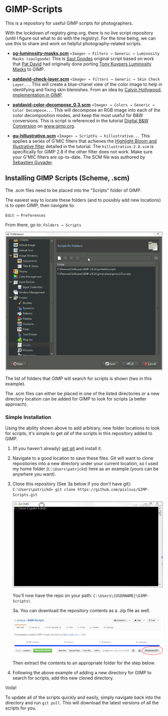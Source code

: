 # GIMP-Scripts

This is a repository for useful GIMP scripts for photographers.

With the lockdown of registry.gimp.org, there is no live script repository (until I figure out what to do with the registry). For the time being, we can use this to share and work on helpful photography-related scripts.

* [**sg-luminosity-masks.scm**][sg-luminosity-masks]
    `<Image> → Filters → Generic → Luminosity Masks (saulgoode)`
    This is [Saul Goodes][goode] original script based on work that [Pat David][david-lum] had originally done porting [Tony Kuypers Luminosity Masks][kuyper-lum] to GIMP.

* [**patdavid-check-layer.scm**][patdavid-check-layer]
    `<Image> → Filters → Generic → Skin Check Layer...`
    This will create a blue-chanel view of the color image to help in identifying and fixing skin blemishes.
    From an idea by [Calvin Hollywood][], [implementation in GIMP][david-skincheck].

* [**patdavid-color-decompose_0.3.scm**][patdavid-color-decompose]
    `<Image> → Colors → Generic → Color Decompose...`
    This will decompose an RGB image into each of the color decomposition modes, and keep the most useful for B&W conversions.
    This is script is referenced in the tutorial [Digital B&W Conversion](http://www.gimp.org/tutorials/Digital_Black_and_White_Conversion/) on www.gimp.org.

* [**gu-hillustrative.scm**][gu-hillustrative]
  `<Image> → ScriptFu → hillustrative...`
  This applies a series of G'MIC filters that achieves the [Highlight Bloom and Illustrative filter](https://discuss.pixls.us/t/highlight-bloom-and-photoillustration-look/) detailed in the tutorial. The `hillustrative-2.8.scm` is specifically for GIMP 2.8 if the other filter does not work. Make sure your G'MIC filters are up-to-date. The SCM file was authored by [Sebastien Guyader](https://discuss.pixls.us/users/sguyader/activity).

[sg-luminosity-masks]: /sg-luminosity-masks.scm
[goode]: http://chiselapp.com/user/saulgoode/repository/script-fu/index
[david-lum]: http://blog.patdavid.net/2013/11/getting-around-in-gimp-luminosity-masks.html
[kuyper-lum]: http://goodlight.us/writing/luminositymasks/luminositymasks-1.html
[patdavid-color-decompose]: /patdavid-color-decompose_0.3.scm

[patdavid-check-layer]: /patdavid-check-layer.scm
[Calvin Hollywood]: https://www.youtube.com/watch?v=OSP-XTIfnGU
[david-skincheck]: http://blog.patdavid.net/2013/04/getting-around-in-gimp-blue-channel.html
[gu-hillustrative]: ./gu-hillustrative.scm

## Installing GIMP Scripts (Scheme, .scm)

The .scm files need to be placed into the "Scripts" folder of GIMP.

The easiest way to locate these folders (and to possibly add new locations) is to open GIMP, then navigate to:

`Edit → Preferences`

From there, go to: `Folders → Scripts`

![GIMP Preferences Scripts Folder](gimp-prefs-scripts-folder.png)

The list of folders that GIMP will search for scripts is shown (two in this example).

The .scm files can either be placed in one of the listed directories or a new directory location can be added for GIMP to look for scripts (a better approach).


### Simple Installation

Using the ability shown above to add arbitrary, new folder locations to look for scripts, it's simple to get _all_ of the scripts in this repository added to GIMP.

1. (If you haven't already) [get git][] and install it.

2. Navigate to a good location to save these files.
    Git will want to clone repositories into a new directory under your current location, so I used my home folder (`C:\Users\patrickd`) here as an example (yours can be anywhere you want).

3. Clone this repository (See 3a below if you don't have git):
    `C:\Users\patrickd> git clone https://github.com/pixlsus/GIMP-Scripts.git`

    ![git clone pixlsus GIMP-Scripts repository](github-clone.gif)

    You'll now have the repo on your path: `C:\Users\{USERNAME}\GIMP-Scripts\ `

    3a.  You can download the repository contents as a .zip file as well.

    ![download as zip](Download-zip.png)

    Then extract the contents to an appropriate folder for the step below.

4. Following the above example of adding a new directory for GIMP to search for scripts, add this new cloned directory.

Voilà!

To update all of the scripts quickly and easily, simply navigate back into the directory and run `git pull`.  This will download the latest versions of all the scripts for you.

[get GIT]: https://git-scm.com/downloads
